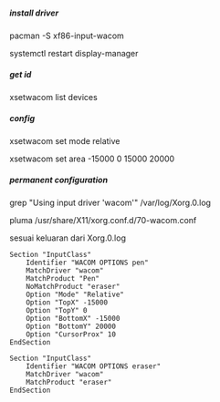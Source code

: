 ##### install driver

pacman -S xf86-input-wacom

systemctl restart display-manager


##### get id

xsetwacom list devices


##### config

xsetwacom set <id> mode relative

xsetwacom set <id> area -15000 0 15000 20000


##### permanent configuration

grep "Using input driver 'wacom'" /var/log/Xorg.0.log

pluma /usr/share/X11/xorg.conf.d/70-wacom.conf

sesuai keluaran dari Xorg.0.log

```
Section "InputClass"
	Identifier "WACOM OPTIONS pen"
	MatchDriver "wacom"
	MatchProduct "Pen"
	NoMatchProduct "eraser"
	Option "Mode" "Relative"
	Option "TopX" -15000
	Option "TopY" 0
	Option "BottomX" -15000
	Option "BottomY" 20000
	Option "CursorProx" 10
EndSection

Section "InputClass"
	Identifier "WACOM OPTIONS eraser"
	MatchDriver "wacom"
	MatchProduct "eraser"
EndSection
```
